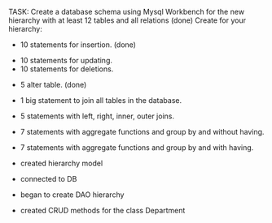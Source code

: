 TASK:
Create a database schema using Mysql Workbench for the new hierarchy with at least 12 tables and all relations (done)
Create for your hierarchy:
+ 10 statements for insertion. (done)
- 10 statements for updating.
- 10 statements for deletions.
+ 5 alter table.                (done)
+ 1 big statement to join all tables in the database.
+ 5 statements with left, right, inner, outer joins.
+ 7 statements with aggregate functions and group by and without having.
+ 7 statements with aggregate functions and group by and with having.

+ created hierarchy model
+ connected to DB
+ began to create DAO hierarchy
+ created CRUD methods for the class Department




